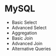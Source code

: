# MySQL

- Basic Select
- Advanced Select
- Aggregation
- Basic Join
- Advanced Join
- Alternative Queries
